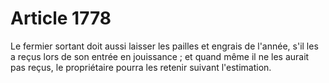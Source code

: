 # Article 1778

Le fermier sortant doit aussi laisser les pailles et engrais de l'année, s'il les a reçus lors de son entrée en jouissance ; et quand même il ne les aurait pas reçus, le propriétaire pourra les retenir suivant l'estimation.
